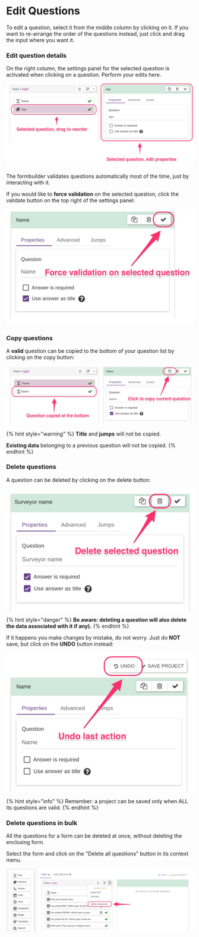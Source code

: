# Edit Questions

To edit a question, select it from the middle column by clicking on it. If you want to re-arrange the order of the questions instead, just click and drag the input where you want it.

### Edit question details

On the right column, the settings panel for the selected question is activated when clicking on a question. Perform your edits here.

![](../.gitbook/assets/edit-questions-5.jpg)

The formbuilder validates questions automatically most of the time, just by interacting with it.

If you would like to **force validation** on the selected question, click the validate button on the top right of the settings panel:

![](../.gitbook/assets/edit-questions-4.jpg)

### Copy questions

A **valid** question can be copied to the bottom of your question list by clicking on the copy button:

![](../.gitbook/assets/edit-questions-3.jpg)

{% hint style="warning" %}
**Title** and **jumps** will not be copied.

**Existing data** belonging to a previous question will not be copied.
{% endhint %}

### Delete questions

A question can be deleted by clicking on the delete button:

![](../.gitbook/assets/edit-questions-1.jpg)

{% hint style="danger" %}
**Be aware: deleting a question will also delete the data associated with it if any).**
{% endhint %}

If it happens you make changes by mistake, do not worry. Just do **NOT** save, but click on the **UNDO** button instead:

![](../.gitbook/assets/edit-questions-2.jpg)

{% hint style="info" %}
Remember: a project can be saved only when ALL its questions are valid.
{% endhint %}

### Delete questions in bulk

All the questions for a form can be deleted at once, without deleting the enclosing form.

Select the form and click on the "Delete all questions" button in its context menu.

![](../.gitbook/assets/edit-questions-6.jpg)
